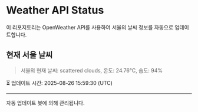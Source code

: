 
# Weather API Status

이 리포지토리는 OpenWeather API를 사용하여 서울의 날씨 정보를 자동으로 업데이트합니다.

## 현재 서울 날씨
> 서울의 현재 날씨: scattered clouds, 온도: 24.76°C, 습도: 94%

⏳ 업데이트 시간: 2025-08-26 15:59:30 (UTC)

---
자동 업데이트 봇에 의해 관리됩니다.
